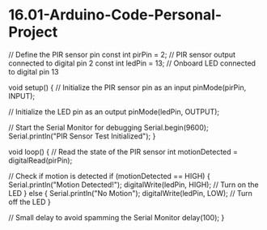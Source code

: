 # 16.01-Arduino-Code-Personal-Project

// Define the PIR sensor pin
const int pirPin = 2;    // PIR sensor output connected to digital pin 2
const int ledPin = 13;   // Onboard LED connected to digital pin 13

void setup() {
// Initialize the PIR sensor pin as an input
pinMode(pirPin, INPUT);

// Initialize the LED pin as an output
pinMode(ledPin, OUTPUT);

// Start the Serial Monitor for debugging
Serial.begin(9600);
Serial.println("PIR Sensor Test Initialized");
}

void loop() {
// Read the state of the PIR sensor
int motionDetected = digitalRead(pirPin);

// Check if motion is detected
if (motionDetected == HIGH) {
Serial.println("Motion Detected!");
digitalWrite(ledPin, HIGH); // Turn on the LED
} else {
Serial.println("No Motion");
digitalWrite(ledPin, LOW);  // Turn off the LED
}

// Small delay to avoid spamming the Serial Monitor
delay(100);
}
